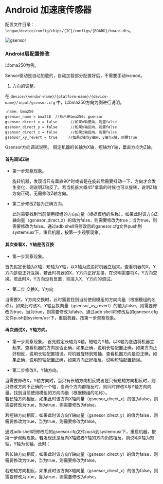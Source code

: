 # Android 加速度传感器

配置文件目录：`longan/device/config/chips/{IC}/configs/{BOARD}/board.dts`。

![gsensor](assets/post/09-gsensor/gsensor.png)

### Android层配置修改

以bma250为例。

Sensor驱动是自动加载的，自动加载部分配置好后，不需要手动insmod。

1) 方向的调整。

在 `device/{vendor-name}/{platform-name}/{device-name}/input/gsensor.cfg` 中，以bma250方向为例进行说明。

```
;name: bma250
gsensor_name = bma250  //标示用bma250c gsensor
gsensor_direct_x = false      //如果x轴反向，则置false
gsensor_direct_y = false      //如果y轴反向，则置false
gsensor_direct_z = false      //如果z轴反向，则置false
gsensor_xy_revert = true     //如果x轴当y轴用，y轴当x轴，则置true
```

Gsensor方向调试说明。
假定机器的长轴为X轴，短轴为Y轴，垂直方向为Z轴。  

#### 首先调试Z轴

- 第一步观察现象。

  旋转机器，发现当只有垂直90°时或者是在旋转后需要抖动一下，方向才会发生变化，则说明Z轴反了。若当机器大概45°拿着的时候也可以旋转，说明Z轴方向正确。无需修改Z轴方向。  

- 第二步修改Z轴为正确方向。

  此时需要找到当前使用模组的方向向量（根据模组的名称）。如果此时该方向Z轴向量（gsnesor_direct_z）的值为false，则需要修改为true；当为true，则需要修改为false。通过adb shell将修改后的gsnesor.cfg文件push到system/usr下，重启机器，按第一步观察现象。  

#### 其次查看X，Y轴是否互换

- 第一步观察现象。

首先假定长轴为X轴，短轴为Y轴，以X轴为底边将机器立起来。查看机器的X，Y方向是否正好互换，若此时机器的X，Y方向正好互换，在说明需要将X，Y方向交换。若此时X，Y方向没有反置，则进入X，Y方向的调试。 

- 第二步 交换X，Y方向 

当需要X，Y方向交换时，此时需要找到当前使用模组的方向向量（根据模组的名称）。如果此时该X，Y轴互换向量（gsensor_xy_revert）的值为false，则需要修改为true，当为true，则需要修改为false。通过adb shell将修改后的gsnesor.cfg文件push到system/usr下，重启机器，按第一步观察现象。

#### 再次调试X，Y轴方向。

- 第一步观察现象。
  首先假定长轴为X轴，短轴为Y轴，以X轴为底边将机器立起来，查看机器的方向是否正确，如果正确，说明长轴配置正确，如果方向正好相反，说明长轴配置错误。将机器旋转到短轴，查看机器方向是否正确，如果正确，说明短轴配置正确，如果方向正好相反，说明短轴配置错误。  

- 第二步修改X，Y轴方向。

当需要修改X，Y轴方向时，当只有长轴方向相反或者是只有短轴方向相反时，则只修改方向不正确的一个轴，当两个方向都相反时，则同时修改X与Y轴方向向量。找到当前使用模组的方向向量（根据模组的名称）。  
若长轴方向相反，如果此时该方向X轴向量（gsnesor_direct_x）的值为false，则需要修改为true，当为true，则需要修改为false。  

若短轴方向相反，如果此时该方向Y轴向量（gsnesor_direct_y）的值为false，则需要修改为true，当为true，则需要修改为false。 

通过adb shell将修改后的gsnesor.cfg文件push到system/usr下，重启机器，按第一步观察现象。若发现还是反向X轴或者Y轴的方向仍然相反，则说明X轴为短轴，Y轴为长轴。此时：

若长轴方向相反，如果此时该方向Y轴向量（gsnesor_direct_y）的值为false，则需要修改为true，当为true，则需要修改为false。  

若短轴方向相反，如果此时该方向X轴向量（gsnesor_direct_x）的值为false，则需要修改为true，当为true，则需要修改为false。  